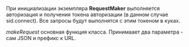 При инициализации экземпляра **RequestMaker** выполняется авторизация и получения токена авторизации (в данном случае sid.connect). Все запросы будут выполнятся с этим токеном в куках.

_makeRequest_ основная функция класса. Принимаает два параметра - сам JSON и префикс к URL.  
